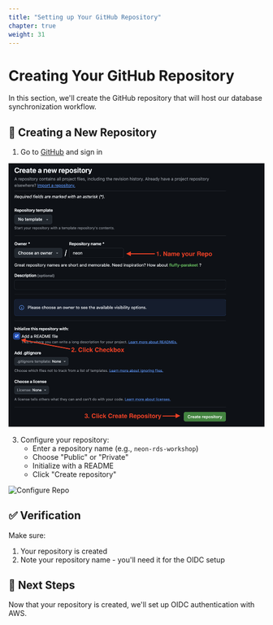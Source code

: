 ```yaml
---
title: "Setting up Your GitHub Repository"
chapter: true
weight: 31
---
```


# Creating Your GitHub Repository

In this section, we'll create the GitHub repository that will host our database synchronization workflow.

## 🚀 Creating a New Repository

1. Go to [GitHub](https://github.com/new) and sign in

![Create New Repo](/images/create-new-repo.png)

3. Configure your repository:
   - Enter a repository name (e.g., `neon-rds-workshop`)
   - Choose "Public" or "Private"
   - Initialize with a README
   - Click "Create repository"

![Configure Repo](/images/configure-repo.png)

## ✅ Verification

Make sure:
1. Your repository is created
2. Note your repository name - you'll need it for the OIDC setup

## 🎯 Next Steps

Now that your repository is created, we'll set up OIDC authentication with AWS.